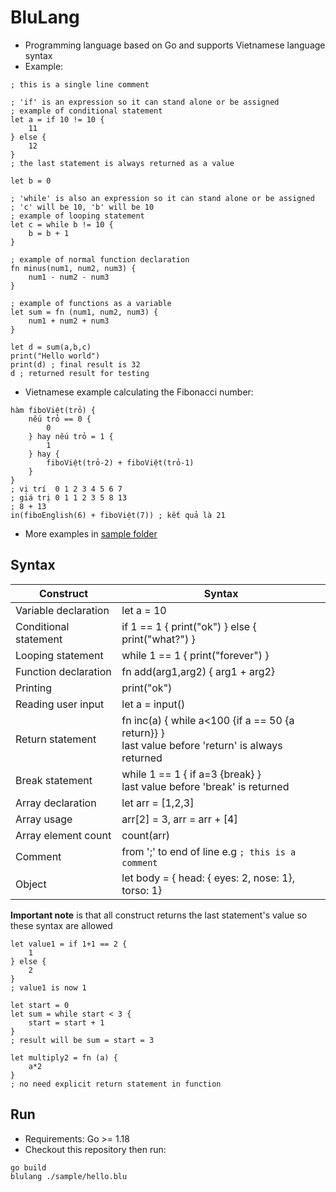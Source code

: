 # BluLang

- Programming language based on Go and supports Vietnamese language syntax
- Example:

```
; this is a single line comment

; 'if' is an expression so it can stand alone or be assigned
; example of conditional statement
let a = if 10 != 10 {
    11
} else {
    12
}
; the last statement is always returned as a value

let b = 0

; 'while' is also an expression so it can stand alone or be assigned
; 'c' will be 10, 'b' will be 10
; example of looping statement
let c = while b != 10 {
    b = b + 1
}

; example of normal function declaration
fn minus(num1, num2, num3) {
    num1 - num2 - num3
}

; example of functions as a variable
let sum = fn (num1, num2, num3) {
    num1 + num2 + num3
}

let d = sum(a,b,c)
print("Hello world")
print(d) ; final result is 32
d ; returned result for testing
```
- Vietnamese example calculating the Fibonacci number:
```
hàm fiboViệt(trỏ) {
    nếu trỏ == 0 {
        0
    } hay nếu trỏ = 1 {
        1
    } hay {
        fiboViệt(trỏ-2) + fiboViệt(trỏ-1)
    }
}
; vị trí  0 1 2 3 4 5 6 7
; giá trị 0 1 1 2 3 5 8 13
; 8 + 13
in(fiboEnglish(6) + fiboViệt(7)) ; kết quả là 21
```
- More examples in [sample folder](/sample)

## Syntax

| Construct             | Syntax                                                                                              |
|-----------------------|-----------------------------------------------------------------------------------------------------|
| Variable declaration  | let a = 10                                                                                          |
| Conditional statement | if 1 == 1 { print("ok") } else { print("what?") }                                                   |
| Looping statement     | while 1 == 1 { print("forever") }                                                                   |
| Function declaration  | fn add(arg1,arg2) { arg1 + arg2}                                                                    |
| Printing              | print("ok")                                                                                         |
| Reading user input    | let a = input()                                                                                     |
| Return statement      | fn inc(a) { while a<100 {if a == 50 {a return}} }<br/>last value before 'return' is always returned |
| Break statement       | while 1 == 1 { if a=3 {break} }<br/>last value before 'break' is returned                           |
| Array declaration     | let arr = [1,2,3]                                                                                   |
| Array usage           | arr[2] = 3, arr = arr + [4]                                                                         |
| Array element count   | count(arr)                                                                                          |
| Comment               | from ';' to end of line e.g ```; this is a comment```                                               |
| Object                | let body = { head: { eyes: 2, nose: 1}, torso: 1}                                                   |

**Important note** is that all construct returns the last statement's value so these syntax are allowed
```
let value1 = if 1+1 == 2 {
    1
} else {
    2
}
; value1 is now 1

let start = 0
let sum = while start < 3 {
    start = start + 1
}
; result will be sum = start = 3

let multiply2 = fn (a) {
    a*2
}   
; no need explicit return statement in function
```


## Run

- Requirements: Go >= 1.18
- Checkout this repository then run:

```shell
go build
blulang ./sample/hello.blu
```